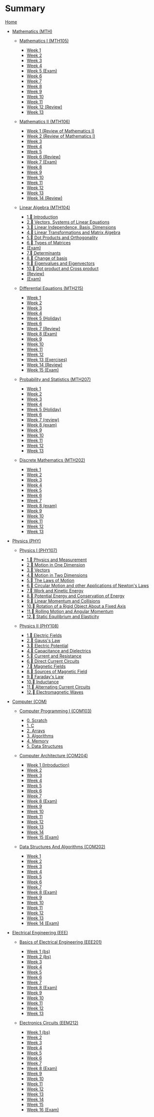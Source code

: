 # Summary

[Home](index.md)
- [Mathematics (MTH)](MTH.md)
    - [Mathematics I (MTH105)](MTH105/index.md)
        - [Week 1]()
        - [Week 2](MTH105/week_2.md)
        - [Week 3](MTH105/week_3.md)
        - [Week 4](MTH105/week_4.md)
        - [Week 5 (Exam)]()
        - [Week 6](MTH105/week_6.md)
        - [Week 7](MTH105/week_7.md)
        - [Week 8](MTH105/week_8.md)
        - [Week 9](MTH105/week_9.md)
        - [Week 10](MTH105/week_10.md)
        - [Week 11](MTH105/week_11.md)
        - [Week 12 (Review)]()
        - [Week 13](MTH105/week_13.md)

    - [Mathematics II (MTH106)](MTH106/index.md)
        - [Week 1 (Review of Mathematics I)]()
        - [Week 2 (Review of Mathematics I)]()
        - [Week 3](MTH106/week_3.md)
        - [Week 4](MTH106/week_4.md)
        - [Week 5](MTH106/week_5.md)
        - [Week 6 (Review)]()
        - [Week 7 (Exam)]()
        - [Week 8](MTH106/week_8.md)
        - [Week 9](MTH106/week_9.md)
        - [Week 10](MTH106/week_10.md)
        - [Week 11](MTH106/week_11.md)
        - [Week 12](MTH106/week_12.md)
        - [Week 13](MTH106/week_13.md)
        - [Week 14 (Review)]()

    - [Linear Algebra (MTH104)](MTH104/index.md)
        - [1. Introduction](MTH104/1.md)
        - [2. Vectors, Systems of Linear Equations](MTH104/2.md)
        - [3. Linear Independence, Basis, Dimensions](MTH104/3.md)
        - [4. Linear Transformations and Matrix Algebra](MTH104/4.md)
        - [5. Dot Products and Orthogonality](MTH104/5.md)
        - [6. Types of Matrices](MTH104/6.md)
        - [(Exam)]()
        - [7. Determinants](MTH104/7.md)
        - [8. Change of basis](MTH104/8.md)
        - [9. Eigenvalues and Eigenvectors](MTH104/9.md)
        - [10. Dot product and Cross product](MTH104/10.md)
        - [(Review)]()
        - [(Exam)]()

    - [Differential Equations (MTH215)](MTH215/index.md)
        - [Week 1](MTH215/week_1.md)
        - [Week 2](MTH215/week_2.md)
        - [Week 3](MTH215/week_3.md)
        - [Week 4](MTH215/week_4.md)
        - [Week 5 (Holiday)]()
        - [Week 6](MTH215/week_6.md)
        - [Week 7 (Review)]()
        - [Week 8 (Exam)]()
        - [Week 9](MTH215/week_9.md)
        - [Week 10](MTH215/week_10.md)
        - [Week 11](MTH215/week_11.md)
        - [Week 12](MTH215/week_12.md)
        - [Week 13 (Exercises)]()
        - [Week 14 (Review)]()
        - [Week 15 (Exam)]()

    - [Probability and Statistics (MTH207)](MTH207/index.md)
        - [Week 1](MTH207/week_1.md)
        - [Week 2](MTH207/week_2.md)
        - [Week 3](MTH207/week_3.md)
        - [Week 4](MTH207/week_4.md)
        - [Week 5 (Holiday)]()
        - [Week 6](MTH207/week_6.md)
        - [Week 7 (review)]()
        - [Week 8 (exam)]()
        - [Week 9](MTH207/week_9.md)
        - [Week 10](MTH207/week_10.md)
        - [Week 11](MTH207/week_11.md)
        - [Week 12](MTH207/week_12.md)
        - [Week 13](MTH207/week_13.md)

    - [Discrete Mathematics (MTH202)](MTH202/index.md)
        - [Week 1](MTH202/week_1.md)
        - [Week 2](MTH202/week_2.md)
        - [Week 3](MTH202/week_3.md)
        - [Week 4](MTH202/week_4.md)
        - [Week 5](MTH202/week_5.md)
        - [Week 6](MTH202/week_6.md)
        - [Week 7](MTH202/week_7.md)
        - [Week 8 (exam)]()
        - [Week 9]()
        - [Week 10]()
        - [Week 11]()
        - [Week 12]()
        - [Week 13]()


- [Physics (PHY)](PHY.md)
    - [Physics I (PHY107)](PHY107/index.md)
        - [1. Physics and Measurement]()
        - [2. Motion in One Dimension]()
        - [3. Vectors]()
        - [4. Motion in Two Dimensions]()
        - [5. The Laws of Motion]()
        - [6. Circular Motion and other Applications of Newton's Laws]()
        - [7. Work and Kinetic Energy]()
        - [8. Potential Energy and Conservation of Energy]()
        - [9. Linear Momentum and Collisions]()
        - [10. Rotation of a Rigid Object About a Fixed Axis]()
        - [11. Rolling Motion and Angular Momentum]()
        - [12. Static Equilibrium and Elasticity]()
    
    - [Physics II (PHY108)](PHY108/index.md)
        - [1. Electric Fields](PHY108/1_electric_fields.md)
        - [2. Gauss's Law](PHY108/2_gausss_law.md)
        - [3. Electric Potential](PHY108/3_electric_potential.md)
        - [4. Capacitance and Dielectrics](PHY108/4_capacitance_and_eielectrics.md)
        - [5. Current and Resistance](PHY108/5_current_and_resistance.md)
        - [6. Direct Current Circuits](PHY108/6_direct_current_circuits.md)
        - [7. Magnetic Fields](PHY108/7_magnetic_fields.md)
        - [8. Sources of Magnetic Field](PHY108/8_sources_of_magnetic_field.md)
        - [9. Faraday's Law](PHY108/9_faradays_law.md)
        - [10. Inductance](PHY108/10_inductance.md)
        - [11. Alternating Current Circuits](PHY108/11_alternating_current_circuits.md)
        - [12. Electromagnetic Waves](PHY108/12_electromagnetic_waves.md)


- [Computer (COM)](./COM.md)
    - [Computer Programming I (COM103)](COM103/index.md)
        - [0. Scratch](COM103/0_scratch.md)
        - [1. C](COM103/1_c.md)
        - [2. Arrays](COM103/2_arrays.md)
        - [3. Algorithms](COM103/3_lgorithms.md)
        - [4. Memory](COM103/4_memory.md)
        - [5. Data Structures](COM103/5_data_structures.md)

    - [Computer Architecture (COM204)](COM204/index.md)
        - [Week 1 (Introduction)]()
        - [Week 2](COM204/week_2.md)
        - [Week 3](COM204/week_3.md)
        - [Week 4](COM204/week_4.md)
        - [Week 5](COM204/week_5.md)
        - [Week 6](COM204/week_6.md)
        - [Week 7](COM204/week_7.md)
        - [Week 8 (Exam)]()
        - [Week 9](COM204/week_9.md)
        - [Week 10](COM204/week_10.md)
        - [Week 11](COM204/week_11.md)
        - [Week 12](COM204/week_12.md)
        - [Week 13](COM204/week_13.md)
        - [Week 14](COM204/week_14.md)
        - [Week 15 (Exam)]()

    - [Data Structures And Algorithms (COM202)](COM202/index.md)
        - [Week 1](COM202/week_1.md)
        - [Week 2](COM202/week_2.md)
        - [Week 3](COM202/week_3.md)
        - [Week 4](COM202/week_4.md)
        - [Week 5](COM202/week_5.md)
        - [Week 6](COM202/week_6.md)
        - [Week 7](COM202/week_7.md)
        - [Week 8 (Exam)]()
        - [Week 9](COM202/week_9.md)
        - [Week 10](COM202/week_10.md)
        - [Week 11](COM202/week_11.md)
        - [Week 12](COM202/week_12.md)
        - [Week 13](COM202/week_13.md)
        - [Week 14 (Exam)]()


- [Electrical Engineering (EEE)](./EEE.md)
    - [Basics of Electrical Engineering (EEE201)](EEE201/index.md)
        - [Week 1 (bs)]()
        - [Week 2 (bs)]()
        - [Week 3](EEE201/week_3.md)
        - [Week 4](EEE201/week_4.md)
        - [Week 5](EEE201/week_5.md)
        - [Week 6](EEE201/week_6.md)
        - [Week 7](EEE201/week_7.md)
        - [Week 8 (Exam)]()
        - [Week 9](EEE201/week_9.md)
        - [Week 10](EEE201/week_10.md)
        - [Week 11](EEE201/week_11.md)
        - [Week 12](EEE201/week_12.md)
        - [Week 13](EEE201/week_13.md)

    - [Electronics Circuits (EEM212)](EEM212/index.md)
        - [Week 1 (bs)]()
        - [Week 2](EEM212/week_2.md)
        - [Week 3](EEM212/week_3.md)
        - [Week 4](EEM212/week_4.md)
        - [Week 5](EEM212/week_5.md)
        - [Week 6](EEM212/week_6.md)
        - [Week 7](EEM212/week_7.md)
        - [Week 8 (Exam)]()
        - [Week 9]()
        - [Week 10]()
        - [Week 11]()
        - [Week 12]()
        - [Week 13]()
        - [Week 14]()
        - [Week 15]()
        - [Week 16 (Exam)]()